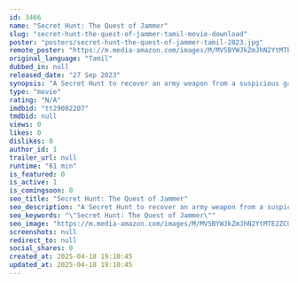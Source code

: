 ```yaml
---
id: 3466
name: "Secret Hunt: The Quest of Jammer"
slug: "secret-hunt-the-quest-of-jammer-tamil-movie-download"
poster: "posters/secret-hunt-the-quest-of-jammer-tamil-2023.jpg"
remote_poster: "https://m.media-amazon.com/images/M/MV5BYWJkZmJhN2YtMTE2ZC00ZmFmLWE4OWYtNjU1YmVkM2Q5N2E2XkEyXkFqcGdeQXVyMTUxOTY3NDAz._V1_SX300.jpg"
original_language: "Tamil"
dubbed_in: null
released_date: "27 Sep 2023"
synopsis: "A Secret Hunt to recover an army weapon from a suspicious gang."
type: "movie"
rating: "N/A"
imdbid: "tt29082207"
tmdbid: null
views: 0
likes: 0
dislikes: 0
author_id: 1
trailer_url: null
runtime: "61 min"
is_featured: 0
is_active: 1
is_comingsoon: 0
seo_title: "Secret Hunt: The Quest of Jammer"
seo_description: "A Secret Hunt to recover an army weapon from a suspicious gang."
seo_keywords: "\"Secret Hunt: The Quest of Jammer\""
seo_image: "https://m.media-amazon.com/images/M/MV5BYWJkZmJhN2YtMTE2ZC00ZmFmLWE4OWYtNjU1YmVkM2Q5N2E2XkEyXkFqcGdeQXVyMTUxOTY3NDAz._V1_SX300.jpg"
screenshots: null
redirect_to: null
social_shares: 0
created_at: 2025-04-18 19:10:45
updated_at: 2025-04-18 19:10:45
---
```


